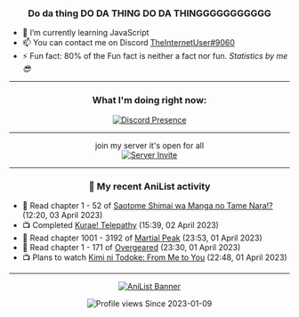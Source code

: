 <div align="center">

### Do da thing DO DA THING DO DA THINGGGGGGGGGGG
</div>

- 🌱 I’m currently learning JavaScript
- 📫 You can contact me on Discord [TheInternetUser#9060](https://discord.com/users/534117072796385300)
- ⚡ Fun fact: 80% of the Fun fact is neither a fact nor fun. _Statistics by me 😎_
<hr>

<div align="center">

### What I'm doing right now:
[![Discord Presence](https://lanyard.cnrad.dev/api/534117072796385300)](https://discord.com/users/534117072796385300)
<hr>

join my server it's open for all <br>
[![Server Invite](https://invidget.switchblade.xyz/bfYgVHxrSs)](https://discord.gg/bfYgVHxrSs)

<hr>
  
### 🌸 My recent AniList activity

</div>

<!-- ANILIST_ACTIVITY:start -->

-   📖 Read chapter 1 - 52 of [Saotome Shimai wa Manga no Tame Nara!?](https://anilist.co/manga/103621) (12:20, 03 April 2023)
-   📺 Completed [Kurae! Telepathy](https://anilist.co/anime/163339) (15:39, 02 April 2023)
-   📖 Read chapter 1001 - 3192 of [Martial Peak](https://anilist.co/manga/104494) (23:53, 01 April 2023)
-   📖 Read chapter 1 - 171 of [Overgeared](https://anilist.co/manga/117460) (23:30, 01 April 2023)
-   📺 Plans to watch [Kimi ni Todoke: From Me to You](https://anilist.co/anime/6045) (22:48, 01 April 2023)

<!-- ANILIST_ACTIVITY:end -->
<hr>

<div align="center">

[![AniList Banner](https://img.anili.st/User/929966)](https://anilist.co/user/TheInternetUser)

![Profile views](https://gpvc.arturio.dev/TheInternetUse7) Since 2023-01-09

</div>

